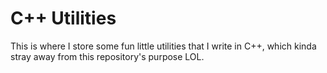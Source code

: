 # C++ Utilities
This is where I store some fun little utilities that I write in C++, which kinda stray away from this repository's purpose LOL.